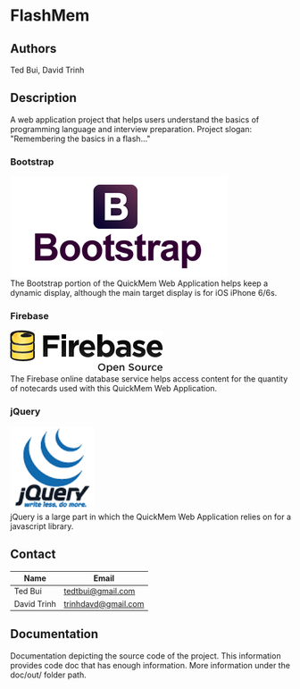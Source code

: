 # FlashMem

## Authors
Ted Bui, David Trinh

## Description 
A web application project that helps users understand the basics of programming language and interview preparation. Project slogan: "Remembering the basics in a flash..."

### Bootstrap
<img src="https://github.com/NRWB/QuickMem/raw/master/public_html/img/proj/logo_Bootstrap.png">
<br>
The Bootstrap portion of the QuickMem Web Application helps keep a dynamic display, although the main target display is for iOS iPhone 6/6s.

### Firebase
<img src="https://github.com/NRWB/QuickMem/raw/master/public_html/img/proj/logo_Firebase.png">
<br>
The Firebase online database service helps access content for the quantity of notecards used with this QuickMem Web Application.

### jQuery
<img src="https://github.com/NRWB/QuickMem/raw/master/public_html/img/proj/logo_jQuery.png">
<br>
jQuery is a large part in which the QuickMem Web Application relies on for a javascript library.

## Contact
Name 		| Email
----------- | -------------------
Ted Bui 	| tedtbui@gmail.com
David Trinh | trinhdavd@gmail.com

## Documentation
Documentation depicting the source code of the project. This information provides code doc that has enough information. More information under the doc/out/ folder path.

